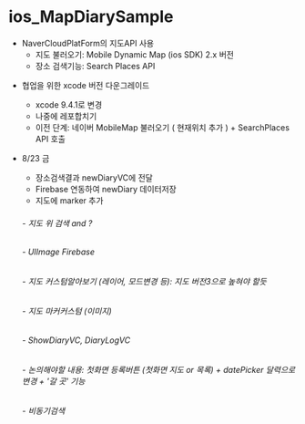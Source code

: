 # ios_MapDiarySample

* NaverCloudPlatForm의  지도API 사용 
    - 지도 불러오기: Mobile Dynamic Map (ios SDK)  2.x 버전
    - 장소 검색기능: Search Places API 

- 협업을 위한 xcode 버전 다운그레이드
    - xcode 9.4.1로 변경
    - 나중에 레포합치기
    - 이전 단계:  네이버 MobileMap 불러오기 ( 현재위치 추가 ) + SearchPlaces API 호출
    
- 8/23 금
    - 장소검색결과 newDiaryVC에 전달
    - Firebase 연동하여 newDiary 데이터저장
    - 지도에 marker 추가

    ###### - 지도 위 검색 and ?
    ###### - UIImage Firebase
    ###### - 지도 커스텀알아보기 (레이어, 모드변경 등): 지도 버전3으로 높혀야 할듯
    ###### - 지도 마커커스텀 (이미지)
    ###### - ShowDiaryVC, DiaryLogVC
    ###### - 논의해야할 내용: 첫화면 등록버튼 (첫화면 지도 or 목록) + datePicker 달력으로 변경 + '갈 곳' 기능 
    ###### - 비동기검색

    

